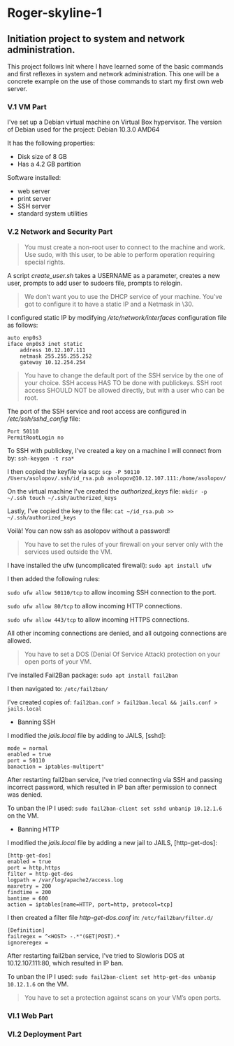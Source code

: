 # Roger-skyline-1
## Initiation project to system and network administration.

This project follows Init where I have learned some of the basic commands and first reflexes in system and network administration. This one will be a concrete example on the use of those commands to start my first own web server.

### V.1 VM Part

I've set up a Debian virtual machine on Virtual Box hypervisor.
The version of Debian used for the project: Debian 10.3.0 AMD64

It has the following properties:
* Disk size of 8 GB
* Has a 4.2 GB partition

Software installed:
* web server
* print server
* SSH server
* standard system utilities

### V.2 Network and Security Part

>You must create a non-root user to connect to the machine and work.
>Use sudo, with this user, to be able to perform operation requiring special rights.

A script *create_user.sh* takes a USERNAME as a parameter, creates a new user, prompts to add user to sudoers file, prompts to relogin.

>We don’t want you to use the DHCP service of your machine. You’ve got to configure it to have a static IP and a Netmask in \30.

I configured static IP by modifying */etc/network/interfaces* configuration file as follows:
```
auto enp0s3
iface enp0s3 inet static
    address 10.12.107.111
    netmask 255.255.255.252
    gateway 10.12.254.254
```

>You have to change the default port of the SSH service by the one of your choice. SSH access HAS TO be done with publickeys. SSH root access SHOULD NOT be allowed directly, but with a user who can be root.

The port of the SSH service and root access are configured in */etc/ssh/sshd_config* file:
```
Port 50110
PermitRootLogin no
```

To SSH with publickey, I've created a key on a machine I will connect from by:
```ssh-keygen -t rsa*```

I then copied the keyfile via scp:
```scp -P 50110 /Users/asolopov/.ssh/id_rsa.pub asolopov@10.12.107.111:/home/asolopov/```

On the virtual machine I've created the *authorized_keys* file:
```mkdir -p ~/.ssh touch ~/.ssh/authorized_keys```

Lastly, I've copied the key to the file:
```cat ~/id_rsa.pub >> ~/.ssh/authorized_keys```

Voilà! You can now ssh as asolopov without a password!

>You have to set the rules of your firewall on your server only with the services used outside the VM.

I have installed the ufw (uncomplicated firewall):
```sudo apt install ufw```

I then added the following rules:

```sudo ufw allow 50110/tcp``` to allow incoming SSH connection to the port.

```sudo ufw allow 80/tcp``` to allow incoming HTTP connections.

```sudo ufw allow 443/tcp``` to allow incoming HTTPS connections.

All other incoming connections are denied, and all outgoing connections are allowed.

>You have to set a DOS (Denial Of Service Attack) protection on your open ports of your VM.

I've installed Fail2Ban package: ```sudo apt install fail2ban```

I then navigated to: ```/etc/fail2ban/```

I've created copies of: ```fail2ban.conf > fail2ban.local && jails.conf > jails.local```

* Banning SSH

I modified the *jails.local* file by adding to JAILS, [sshd]:
```
mode = normal
enabled = true
port = 50110
banaction = iptables-multiport"
```

After restarting fail2ban service, I've tried connecting via SSH and passing incorrect password, which resulted in IP ban after permission to connect was denied.

To unban the IP I used: ```sudo fail2ban-client set sshd unbanip 10.12.1.6``` on the VM.

* Banning HTTP

I modified the *jails.local* file by adding a new jail to JAILS, [http-get-dos]:
```
[http-get-dos]
enabled = true
port = http,https
filter = http-get-dos
logpath = /var/log/apache2/access.log
maxretry = 200
findtime = 200
bantime = 600
action = iptables[name=HTTP, port=http, protocol=tcp]
```

I then created a filter file *http-get-dos.conf* in: ```/etc/fail2ban/filter.d/```
```
[Definition]
failregex = ^<HOST> -.*"(GET|POST).*
ignoreregex =
```

After restarting fail2ban service, I've tried to Slowloris DOS at 10.12.107.111:80, which resulted in IP ban.

To unban the IP I used: ```sudo fail2ban-client set http-get-dos unbanip 10.12.1.6``` on the VM.

>You have to set a protection against scans on your VM’s open ports.

### VI.1 Web Part

### VI.2 Deployment Part
